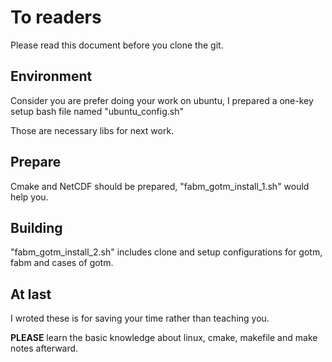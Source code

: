 # To readers

Please read this document before you clone the git.

## Environment

Consider you are prefer doing your work on ubuntu, I prepared a one-key setup bash file named "ubuntu_config.sh"

Those are necessary libs for next work.

## Prepare

Cmake and NetCDF should be prepared, "fabm_gotm_install_1.sh" would help you.

## Building

"fabm_gotm_install_2.sh" includes clone and setup configurations for gotm, fabm and cases of gotm.

## At last

I wroted these is for saving your time rather than teaching you.

**PLEASE** learn the basic knowledge about linux, cmake, makefile and make notes afterward.

